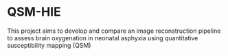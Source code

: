 # QSM-HIE
This project aims to develop and compare an image reconstruction pipeline to assess brain oxygenation in neonatal asphyxia using quantitative susceptibility mapping (QSM)
